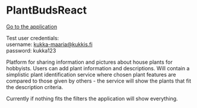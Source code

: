# PlantBudsReact

[Go to the application](https://plantbuds.herokuapp.com/)  

Test user credentials:  
username: kukka-maaria@kukkis.fi  
password: kukka123

Platform for sharing information and pictures about house plants for hobbyists. 
Users can add plant information and descriptions.
Will contain a simplistic plant identification service where chosen plant features are compared to those given by others - the service will show the plants that fit the description criteria.  

Currently if nothing fits the filters the application will show everything.
